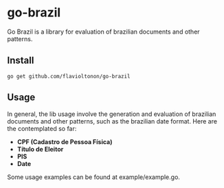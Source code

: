 # go-brazil

Go Brazil is a library for evaluation of brazilian documents and other patterns.

 ## Install
 
 ```
 go get github.com/flavioltonon/go-brazil
 ```
 
## Usage

In general, the lib usage involve the generation and evaluation of brazilian documents and other patterns, such as the brazilian date format.
Here are the contemplated so far:

- **CPF (Cadastro de Pessoa Física)**
- **Título de Eleitor**
- **PIS**
- **Date**

 Some usage examples can be found at example/example.go.

